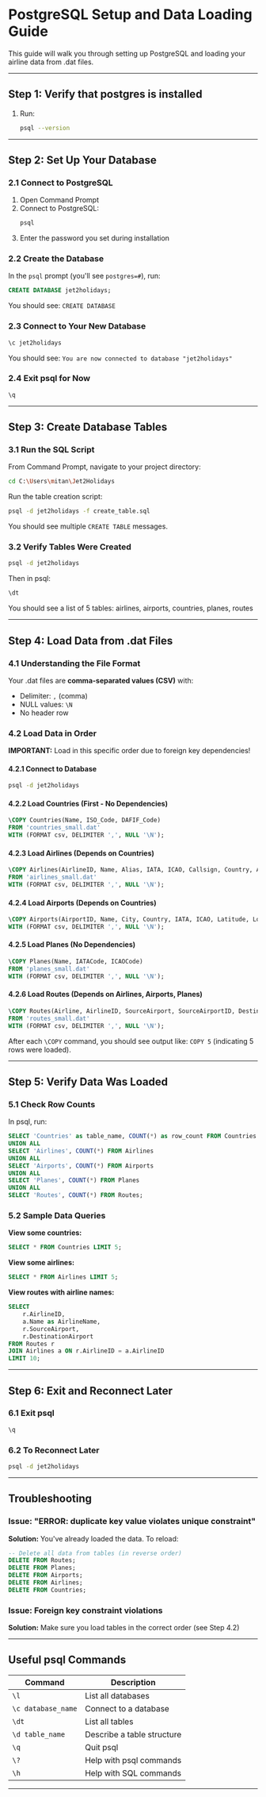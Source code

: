 # PostgreSQL Setup and Data Loading Guide

This guide will walk you through setting up PostgreSQL and loading your airline data from .dat files.

---

## Step 1: Verify that postgres is installed

1. Run:
   ```bash
   psql --version
   ```
---

## Step 2: Set Up Your Database

### 2.1 Connect to PostgreSQL
1. Open Command Prompt
2. Connect to PostgreSQL:
   ```bash
   psql
   ```
3. Enter the password you set during installation

### 2.2 Create the Database
In the `psql` prompt (you'll see `postgres=#`), run:

```sql
CREATE DATABASE jet2holidays;
```

You should see: `CREATE DATABASE`

### 2.3 Connect to Your New Database
```sql
\c jet2holidays
```

You should see: `You are now connected to database "jet2holidays"`

### 2.4 Exit psql for Now
```sql
\q
```

---

## Step 3: Create Database Tables

### 3.1 Run the SQL Script
From Command Prompt, navigate to your project directory:

```bash
cd C:\Users\mitan\Jet2Holidays
```

Run the table creation script:

```bash
psql -d jet2holidays -f create_table.sql
```

You should see multiple `CREATE TABLE` messages.

### 3.2 Verify Tables Were Created
```bash
psql -d jet2holidays
```

Then in psql:
```sql
\dt
```

You should see a list of 5 tables: airlines, airports, countries, planes, routes

---

## Step 4: Load Data from .dat Files

### 4.1 Understanding the File Format
Your .dat files are **comma-separated values (CSV)** with:
- Delimiter: `,` (comma)
- NULL values: `\N`
- No header row

### 4.2 Load Data in Order

**IMPORTANT:** Load in this specific order due to foreign key dependencies!

#### 4.2.1 Connect to Database
```bash
psql -d jet2holidays
```

#### 4.2.2 Load Countries (First - No Dependencies)
```sql
\COPY Countries(Name, ISO_Code, DAFIF_Code) 
FROM 'countries_small.dat' 
WITH (FORMAT csv, DELIMITER ',', NULL '\N');
```

#### 4.2.3 Load Airlines (Depends on Countries)
```sql
\COPY Airlines(AirlineID, Name, Alias, IATA, ICAO, Callsign, Country, Active) 
FROM 'airlines_small.dat' 
WITH (FORMAT csv, DELIMITER ',', NULL '\N');
```

#### 4.2.4 Load Airports (Depends on Countries)
```sql
\COPY Airports(AirportID, Name, City, Country, IATA, ICAO, Latitude, Longitude, Altitude, Timezone, DST, TzDatabaseTimezone, TYPE, Source) FROM 'airports_small.dat' 
WITH (FORMAT csv, DELIMITER ',', NULL '\N');
```

#### 4.2.5 Load Planes (No Dependencies)
```sql
\COPY Planes(Name, IATACode, ICAOCode) 
FROM 'planes_small.dat' 
WITH (FORMAT csv, DELIMITER ',', NULL '\N');
```

#### 4.2.6 Load Routes (Depends on Airlines, Airports, Planes)
```sql
\COPY Routes(Airline, AirlineID, SourceAirport, SourceAirportID, DestinationAirport, DestinationAirportID, Codeshare, Stops, Equipment) 
FROM 'routes_small.dat' 
WITH (FORMAT csv, DELIMITER ',', NULL '\N');
```

After each `\COPY` command, you should see output like: `COPY 5` (indicating 5 rows were loaded).

---

## Step 5: Verify Data Was Loaded

### 5.1 Check Row Counts
In psql, run:

```sql
SELECT 'Countries' as table_name, COUNT(*) as row_count FROM Countries
UNION ALL
SELECT 'Airlines', COUNT(*) FROM Airlines
UNION ALL
SELECT 'Airports', COUNT(*) FROM Airports
UNION ALL
SELECT 'Planes', COUNT(*) FROM Planes
UNION ALL
SELECT 'Routes', COUNT(*) FROM Routes;
```

### 5.2 Sample Data Queries

**View some countries:**
```sql
SELECT * FROM Countries LIMIT 5;
```

**View some airlines:**
```sql
SELECT * FROM Airlines LIMIT 5;
```

**View routes with airline names:**
```sql
SELECT
    r.AirlineID,
    a.Name as AirlineName,
    r.SourceAirport,
    r.DestinationAirport
FROM Routes r
JOIN Airlines a ON r.AirlineID = a.AirlineID
LIMIT 10;
```

---

## Step 6: Exit and Reconnect Later

### 6.1 Exit psql
```sql
\q
```

### 6.2 To Reconnect Later
```bash
psql -d jet2holidays
```

---

## Troubleshooting

### Issue: "ERROR: duplicate key value violates unique constraint"
**Solution:** You've already loaded the data. To reload:
```sql
-- Delete all data from tables (in reverse order)
DELETE FROM Routes;
DELETE FROM Planes;
DELETE FROM Airports;
DELETE FROM Airlines;
DELETE FROM Countries;
```

### Issue: Foreign key constraint violations
**Solution:** Make sure you load tables in the correct order (see Step 4.2)

---

## Useful psql Commands

| Command | Description |
|---------|-------------|
| `\l` | List all databases |
| `\c database_name` | Connect to a database |
| `\dt` | List all tables |
| `\d table_name` | Describe a table structure |
| `\q` | Quit psql |
| `\?` | Help with psql commands |
| `\h` | Help with SQL commands |

---

